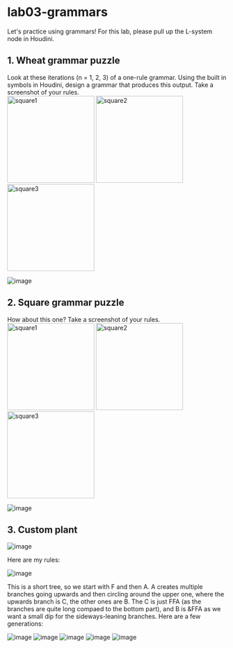 # lab03-grammars
Let's practice using grammars! For this lab, please pull up the L-system node in Houdini.

## 1. Wheat grammar puzzle
Look at these iterations (n = 1, 2, 3) of a one-rule grammar. Using the built in symbols in Houdini, design a grammar that produces this output. Take a screenshot of your rules.\
<img width="200" alt="square1" src="https://user-images.githubusercontent.com/1758825/193949661-a3a0e1f7-7d68-4b9e-8384-d9991e1e9fd2.png">
<img width="200" alt="square2" src="https://user-images.githubusercontent.com/1758825/193949853-cf2306b3-3537-4c24-91b5-0a3083bc87c0.png">
<img width="200" alt="square3" src="https://user-images.githubusercontent.com/1758825/193949859-5e432b4b-f18d-48b5-a9e9-8d7dba255955.png">

![image](https://github.com/user-attachments/assets/1fc41b3b-f6f8-4d2f-b62a-19e6c44ad062)

## 2. Square grammar puzzle
How about this one? Take a screenshot of your rules.\
<img width="200" alt="square1" src="https://user-images.githubusercontent.com/1758825/193949895-87cdfb43-da7c-4867-ab1b-107e1ba9d2a7.png">
<img width="200" alt="square2" src="https://user-images.githubusercontent.com/1758825/193949904-a9cdfe0f-319e-4ca8-9935-dd338217a7cf.png">
<img width="200" alt="square3" src="https://user-images.githubusercontent.com/1758825/193949910-928e5993-ce26-4681-80f8-ffeb54be4dcf.png">

![image](https://github.com/user-attachments/assets/d50ab11b-8f04-4a1f-bb39-05b70326bead)

## 3. Custom plant
![image](https://github.com/user-attachments/assets/929c1c57-d1af-446e-99b3-6756355d6c83)

Here are my rules:

![image](https://github.com/user-attachments/assets/2076aa62-32ad-4514-a9aa-ea8fac8509b5)


This is a short tree, so we start with F and then A. A creates multiple branches going upwards and then circling around the upper one, where the upwards branch is C, the other ones are B. The C is just FFA (as the branches are quite long compaed to the bottom part), and B is &FFA as we want a small dip for the sideways-leaning branches. Here are a few generations:

![image](https://github.com/user-attachments/assets/9e82b08a-f503-4aee-8907-23c8528e48f9)
![image](https://github.com/user-attachments/assets/55df4d4c-18e4-4718-ac25-6913c8305f04)
![image](https://github.com/user-attachments/assets/2c43c3ed-9d86-4e8e-a888-d7b3d97cc4c7)
![image](https://github.com/user-attachments/assets/bc6f73db-f3f0-4d16-84b8-2c122b95b2f4)
![image](https://github.com/user-attachments/assets/e8299006-723f-4150-b933-cc09c09c0cfa)

